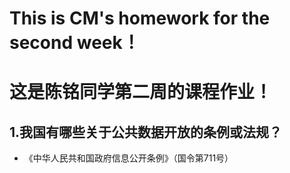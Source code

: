# This is CM's homework for the second week！
# 这是陈铭同学第二周的课程作业！
## 1.我国有哪些关于公共数据开放的条例或法规？
- 《中华人民共和国政府信息公开条例》（国令第711号）
